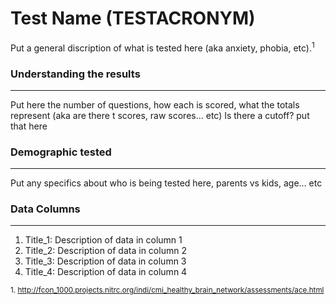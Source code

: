 # Test Name (TESTACRONYM)

Put a general discription of what is tested here (aka anxiety, phobia, etc).<sup>1</sup>

### Understanding the results
-------------------------

Put here the number of questions, how each is scored, what the totals represent (aka are there t scores, raw scores… etc) Is there a cutoff? put that here 

### Demographic tested
-------------------------
Put any specifics about who is being tested here, parents vs kids, age… etc

### Data Columns
-------------------------
1.  Title_1: Description of data in column 1
2.  Title_2: Description of data in column 2
3.  Title_3: Description of data in column 3
4.  Title_4: Description of data in column 4

<sub>1. http://fcon_1000.projects.nitrc.org/indi/cmi_healthy_brain_network/assessments/ace.html</sub>
